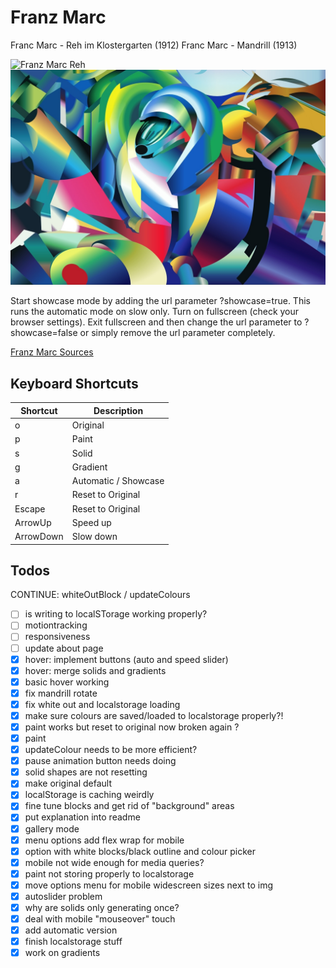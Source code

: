 # Franz Marc

Franc Marc - Reh im Klostergarten (1912)
Franc Marc - Mandrill (1913)

![Franz Marc Reh](franz-marc.jpeg)
![Franz Marc Mandrill](mandrill.jpeg)

Start showcase mode by adding the url parameter ?showcase=true.
This runs the automatic mode on slow only. Turn on fullscreen (check your browser settings). Exit fullscreen and then change the url parameter to ?showcase=false or simply remove the url parameter completely. 


[Franz Marc Sources](https://www.wikidata.org/wiki/Wikidata:WikiProject_sum_of_all_paintings/Creator/Franz_Marc)

## Keyboard Shortcuts

| Shortcut  | Description          |
|-----------|----------------------|
| o         | Original             |
| p         | Paint                |
| s         | Solid                |
| g         | Gradient             |
| a         | Automatic / Showcase |
| r         | Reset to Original    |
| Escape    | Reset to Original    |
| ArrowUp   | Speed up             |
| ArrowDown | Slow down            |


## Todos

CONTINUE: whiteOutBlock / updateColours

- [ ] is writing to localSTorage working properly?
- [ ] motiontracking
- [ ] responsiveness
- [ ] update about page
- [x] hover: implement buttons (auto and speed slider)
- [x] hover: merge solids and gradients
- [x] basic hover working
- [x] fix mandrill rotate
- [x] fix white out and localstorage loading
- [x] make sure colours are saved/loaded to localstorage properly?!
- [x] paint works but reset to original now broken again ?
- [x] paint
- [x] updateColour needs to be more efficient?
- [x] pause animation button needs doing
- [x] solid shapes are not resetting
- [x] make original default
- [x] localStorage is caching weirdly
- [x] fine tune blocks and get rid of "background" areas
- [x] put explanation into readme
- [x] gallery mode
- [x] menu options add flex wrap for mobile
- [x] option with white blocks/black outline and colour picker
- [x] mobile not wide enough for media queries?
- [x] paint not storing properly to localstorage
- [x] move options menu for mobile widescreen sizes next to img
- [x] autoslider problem
- [x] why are solids only generating once?
- [x] deal with mobile "mouseover" touch
- [x] add automatic version
- [x] finish localstorage stuff
- [x] work on gradients
